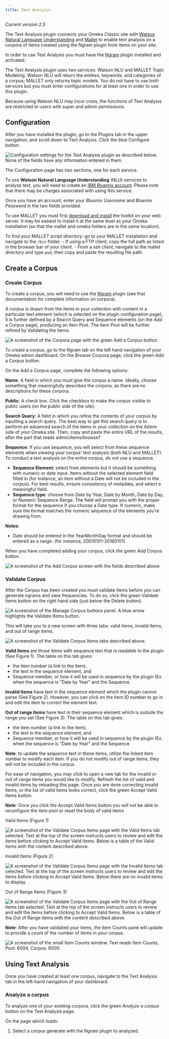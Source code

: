 ```yaml
---
title: Text Analysis 
---
```


*Current version 2.5*

The Text Analysis plugin connects your Omeka Classic site with [Watson Natural Language Understanding](https://www.ibm.com/watson/developercloud/natural-language-understanding.html) and [Mallet](http://mallet.cs.umass.edu/) to enable text analysis on a corpora of items created using the Ngram plugin from items on your site.

In order to use Text Analysis you must have the [Ngram](../Plugins/Ngram.md) plugin installed and activated.

The Text Analysis plugin uses two services: Watson NLU and MALLET Topic Modeling. Watson NLU will return the entities, keywords, and categories of a corpus; MALLET only returns topic models. You do not have to use both services but you must enter configurations for at least one in order to use this plugin.

Because using Watson NLU may incur costs, the functions of Text Analysis are restricted to users with super and admin permissions.

## Configuration
After you have installed the plugin, go to the Plugins tab in the upper navigation, and scroll down to Text Analysis. Click the blue Configure button.

![Configuration settings for the Text Analysis plugin as described below. None of the fields have any information entered in them.](../doc_files/plugin_images/texta_config.png)

The Configuration page has two sections, one for each service. 

To use **Watson Natural Language Understanding** (NLU) services to analyze text, you will need to create an [IBM Bluemix account](https://www.ibm.com/watson/developercloud/doc/natural-language-understanding/getting-started.html). Please note that there may be charges associated with using this service.

Once you have an account, enter your *Bluemix Username* and *Bluemix Password* in the two fields provided.

To use MALLET you must first [download and install](http://mallet.cs.umass.edu/download.php) the toolkit on your web server. It may be easiest to install it at the same level as your Omeka installation (so that the mallet and omeka folders are in the same location).

To find your *MALLET script directory*: go to your MALLET installation and navigate to the `/bin` folder. 
	- If using a FTP client, copy the full path as listed in the browser bar of your client.
	- From a ssh client, navigate to the mallet directory and type `pwd`, then copy and paste the resulting file path.

## Create a Corpus

### Create Corpus
To create a corpus, you will need to use the [Ngram](../Plugins/Ngram.md)  plugin (see that documentation for complete information on corpora). 

A corpus is drawn from the items in your collection with content in a particular text element (which is selected on the plugin configuration page), it is further defined by a Search Query and Sequence elements (on the Add a Corpus page), producing an Item Pool. The Item Pool will be further refined by Validating the Items.

![A screenshot of the Corpora page with the green Add a Corpus button.](../doc_files/plugin_images/ngram-corpus-add.png)

To create a corpus, go to the Ngram tab on the left hand navigation of your Omeka admin dashboard. On the Browse Corpora page, click the green Add a Corpus button. 

On the Add a Corpus page, complete the following options:

**Name**: A field in which you must give the corpus a name. Ideally, choose something that meaningfully describes the corpora, as there are no descriptions for these corpora.

**Public**: A check box. Click the checkbox to make the corpus visible to public users (on the public side of the site).

**Search Query**: A field in which you refine the contents of your corpus by inputting a search query. The best way to get this search query is to perform an advanced search of the items in your collection on the Admin side of your Omeka site. Then, copy and paste the entire URL of the results, after the part that reads admin/items/browse?

**Sequence**: 
If you use sequence, you will select from these sequence elements when viewing your corpus' text analysis (both NLU and MALLET). To conduct a text analysis on the entire corpus, *do not* use a sequence.

- **Sequence Element**: select from elements but it should be something with numeric or date input. Items without the selected element field filled in (for instance, an item without a Date will not be included in the corpus). For best results, ensure consistency of metadata, and select a meaningful field.
- **Sequence type**: choose from Date by Year, Date by Month, Date by Day, or Numeric Sequence Range. The field will prompt you with the proper format for the sequence if you choose a Date type. If numeric, make sure the format matches the numeric sequence of the elements you’re drawing from.

**Notes**: 
- Date should be entered in the YearMonthDay format and should be entered as a range. (for instance, 20010101-20160101)

When you have completed adding your corpus, click the green Add Corpus button. 

![A screenshot of the Add Corpus screen with the fields described above.](../doc_files/plugin_images/ngram-addcorp.png)

### Validate Corpus
After the Corpus has been created you must validate items before you can generate ngrams and view frequencies. To do so, click the green Validate Items button on the right hand side (just below the Delete button).


![A screenshot of the Manage Corpus buttons panel. A blue arrow highlights the Validate Items button.](../doc_files/plugin_images/ngram-val.png)

This will take you to a new screen with three tabs: valid items, invalid items, and out of range items. 


![A screenshot of the Validate Corpus Items tabs described above.](../doc_files/plugin_images/ngram-val-menu.png)

**Valid items** are those items with sequence text that is readable to the plugin (See Figure 1). The table on this tab gives: 
- the item number (a link to the item),
- the text in the sequence element, and
- Sequence member, or how it will be used in sequence by the plugin (Ex. when the sequence is “Date by Year” and the Sequence. 

**Invalid items** have text in the sequence element which the plugin cannot parse (See Figure 2). However, you can click on the Item ID number to go in and edit the item to correct the element text. 

**Out of range items** have text in their sequence element which is outside the range you set (See Figure 3). The table on this tab gives:
- the item number (a link to the item), 
- the text in the sequence element, and 
- Sequence member, or how it will be used in sequence by the plugin (Ex. when the sequence is “Date by Year” and the Sequence 

**Note**: to update the sequence text in these items, utilize the linked item number to modify each item. If you do not modify out of range items, they will not be included in the corpus.

For ease of navigation, you may click to open a new tab for the invalid or out of range items you would like to modify. Refresh the list of valid and invalid items by reloading this page. Once you are done correcting invalid items, or the list of valid items looks correct, click the green Accept Valid Items button.

**Note**: Once you click the Accept Valid Items button you will not be able to reconfigure the item pool or reset the body of valid items

Valid Items (Figure 1)

![A screenshot of the Validate Corpus Items page with the Valid Items tab selected. Text at the top of the screen instructs users to review and edit the items before clicking to Accept Valid Items. Below is a table of the Valid items with the content described above.](../doc_files/plugin_images/ngram-val-valid.png)

Invalid Items (Figure 2)

![A screenshot of the Validate Corpus Items page with the Invalid Items tab selected. Text at the top of the screen instructs users to review and edit the items before clicking to Accept Valid Items. Below there are no invalid items to display.](../doc_files/plugin_images/ngram-val-invalid.png)

Out of Range Items (Figure 3)

![A screenshot of the Validate Corpus Items page with the Out of Range Items tab selected. Text at the top of the screen instructs users to review and edit the items before clicking to Accept Valid Items. Below is a table of the Out of Range items with the content described above.](../doc_files/plugin_images/ngram-val-out.png)

**Note**: After you have validated your items, the Item Counts pane will update to provide a count of the number of items in your corpus.

![A screenshot of the small Item Counts window. Text reads Item Counts, Pool: 6004, Corpus: 6000.](../doc_files/plugin_images/ngram-corpvalid-itemcount.png)

## Using Text Analysis

Once you have created at least one corpus, navigate to the Text Analysis tab in the left-hand navigation of your dashboard. 

### Analyze a corpus

To analyze one of your existing corpora, click the green *Analyze a corpus* button on the Text Analysis page.

On the page which loads:
1. Select a corpus generate with the Ngram plugin to analyzed. 
